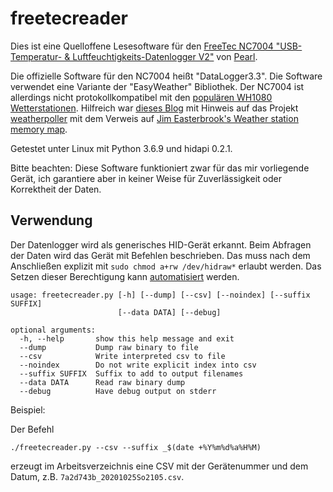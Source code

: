 # freetecreader
Dies ist eine Quelloffene Lesesoftware für den [FreeTec NC7004 "USB-Temperatur- &amp; Luftfeuchtigkeits-Datenlogger V2"](http://www.free-tec.de/USB-Temperatur-NC-7004-919.shtml) von [Pearl](https://www.pearl.de/a-NC7004-3044.shtml).

Die offizielle Software für den NC7004 heißt "DataLogger3.3". Die Software verwendet eine Variante der "EasyWeather" Bibliothek.
Der NC7004 ist allerdings nicht protokollkompatibel mit den [populären WH1080 Wetterstationen](http://www.weewx.com/hwcmp.html).
Hilfreich war [dieses Blog](https://baublog.ozerov.de/2011/12/software-fuer-meine-wetterstation-wh1080) mit Hinweis auf das Projekt [weatherpoller](https://code.google.com/archive/p/weatherpoller) mit dem Verweis auf [Jim Easterbrook's Weather station memory map](http://www.jim-easterbrook.me.uk/weather/mm).

Getestet unter Linux mit Python 3.6.9 und hidapi 0.2.1.

Bitte beachten: Diese Software funktioniert zwar für das mir vorliegende Gerät, ich garantiere aber in keiner Weise für Zuverlässigkeit oder Korrektheit der Daten.

## Verwendung

Der Datenlogger wird als generisches HID-Gerät erkannt. Beim Abfragen der Daten wird das Gerät mit Befehlen beschrieben. Das muss nach dem Anschließen explizit mit `sudo chmod a+rw /dev/hidraw*` erlaubt werden. Das Setzen dieser Berechtigung kann [automatisiert](https://github.com/coldhand7/freetecreader/blob/master/99-hid_freetec_nc_7004.rules) werden.

    usage: freetecreader.py [-h] [--dump] [--csv] [--noindex] [--suffix SUFFIX]
                            [--data DATA] [--debug]

    optional arguments:
      -h, --help       show this help message and exit
      --dump           Dump raw binary to file
      --csv            Write interpreted csv to file
      --noindex        Do not write explicit index into csv
      --suffix SUFFIX  Suffix to add to output filenames
      --data DATA      Read raw binary dump
      --debug          Have debug output on stderr

Beispiel:

Der Befehl

    ./freetecreader.py --csv --suffix _$(date +%Y%m%d%a%H%M)

erzeugt im Arbeitsverzeichnis eine CSV mit der Gerätenummer und dem Datum, z.B. `7a2d743b_20201025So2105.csv`.
